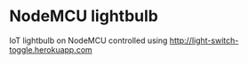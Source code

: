 # NodeMCU lightbulb

IoT lightbulb on NodeMCU controlled using http://light-switch-toggle.herokuapp.com

